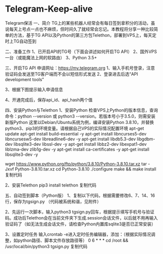 # Telegram-Keep-alive
Telegram保活
一、简介
TG上的某些机器人经常会有每日签到拿积分的活动，虽说每天上号点一点也不麻烦，但时间久了就经常会忘记。本教程将分享一种比较简单的方法，基于TG API以及Python的第三方包Telethon，部署到VPS上，每天定时上TG自动签到

二、准备工作
1、已开启API的TG号（下面会讲述如何开启TG API）
2、国外VPS一台（或能魔法上网的软路由）
3、Python 3.5+

三、开启TG API
申请网址：https://my.telegram.org
1、输入手机号登录，注意验证码会发送至TG客户端而不会以短信形式发送
2、登录进去后选“API development tools”

3、根据下图提示输入申请信息

4、开通完成后，保存api_id、api_hash两个值


四、安装Python与Telethon
1、安装Python
检查VPS上Python的版本信息，查询命令：python --version 或 python3 --version。若版本号小于3.5.0，则需安装新版Python
这里以Debian/Ubuntu系统为例，编译安装Python 3.8.10，并替换python3、pip3的环境变量。请根据自己VPS的实际情况配置环境
apt-get update
apt-get install build-essential -y
apt-get install libncurses5-dev libncursesw5-dev libreadline6-dev -y
apt-get install libdb5.3-dev libgdbm-dev libsqlite3-dev libssl-dev -y
apt-get install libbz2-dev libexpat1-dev liblzma-dev zlib1g-dev -y
apt-get install ca-certificates -y
apt-get install libsqlite3-dev -y

wget https://www.python.org/ftp/python/3.8.10/Python-3.8.10.tar.xz
tar -Jxvf Python-3.8.10.tar.xz
cd Python-3.8.10
./configure
make && make install
复制代码


2、安装Telethon
pip3 install telethon
复制代码


五、自动签到脚本（Python版）
1、复制以下代码，根据需要修改6、7、14、16行，保存为tgsign.py
（代码被系统和谐，见附件）


2、先运行一次脚本，输入python3 tgsign.py回车，根据提示填写手机号与验证码。成功后Telethon会在当前文件夹下生成.session会话文件，以后就不用再输入验证码了（如无法生成会话文件，请检查Python内置库sqlite3是否已正常安装）


3、设置定时任务
输入crontab -e进入定时任务编辑器，添加：（根据实际情况调整，如python路径、脚本文件存放路径等）
0 6 * * * cd /root && /usr/local/bin/python3 tgsign.py
复制代码
